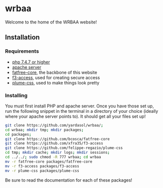 # wrbaa
Welcome to the home of the WRBAA website!

## Installation
### Requirements
* [php 7.4.7 or higher](https://www.php.net/downloads)
* [apache server](https://httpd.apache.org/download.cgi)
* [fatfree-core](https://github.com/bcosca/fatfree-core), the backbone of this website
* [f3-access](https://github.com/xfra35/f3-access), used for creating secure access
* [plume-css](https://github.com/felippe-regazio/plume-css), used to make things look pretty

### Installing
You must first install PHP and apache server. Once you have those set up, run the following snippet in the terminal in a directory of your choice (ideally where your apache server points to). It should get all your files set up!
```bash
git clone https://github.com/yardasol/wrbaa/;
cd wrbaa; mkdir tmp; mkdir packages;
cd packages;
git clone https://github.com/bcosca/fatfree-core
git clone https://github.com/xfra35/f3-access
git clone https://github.com/felippe-regazio/plume-css
cd tmp; mkdir cache; mkdir logs; mkdir sessions;
cd ../../; sudo chmod -R 777 wrbaa; cd wrbaa
mv -r fatfree-core packages/fatfree-core
mv -r f3-access packages/f3-access
mv -r plume-css packages/plume-css
```

Be sure to read the documentation for each of these packages!

